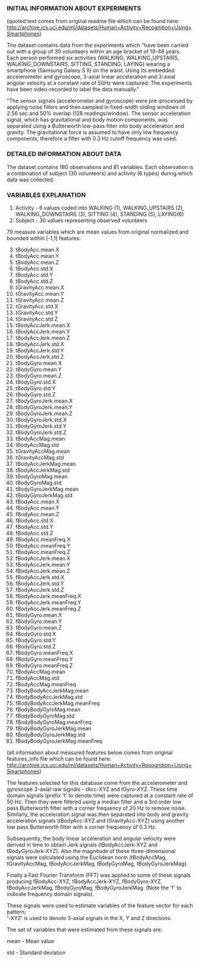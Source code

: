 ### INITIAL INFORMATION ABOUT EXPERIMENTS
(quoted text comes from original readme file which can be found here:
http://archive.ics.uci.edu/ml/datasets/Human+Activity+Recognition+Using+Smartphones)

The dataset contains data from the experiments which "have been carried out with a group of 30 volunteers within an age bracket of 19-48 years.
Each person performed six activities (WALKING, WALKING_UPSTAIRS, WALKING_DOWNSTAIRS, SITTING, STANDING, LAYING)
wearing a smartphone (Samsung Galaxy S II) on the waist.
Using its embedded accelerometer and gyroscope, 3-axial linear acceleration and 3-axial angular velocity
at a constant rate of 50Hz were captured.
The experiments have been video-recorded to label the data manually."

"The sensor signals (accelerometer and gyroscope) were pre-processed by applying noise filters
and then sampled in fixed-width sliding windows of 2.56 sec and 50% overlap (128 readings/window).
The sensor acceleration signal, which has gravitational and body motion components,
was separated using a Butterworth low-pass filter into body acceleration and gravity.
The gravitational force is assumed to have only low frequency components, therefore a filter
with 0.3 Hz cutoff frequency was used.



### DETAILED INFORMATION ABOUT DATA

The dataset contains 180 observations and 81 variables.
Each observation is a combination of subject (30 volunteers) and activity (6 types) during which data was collected.



### VARIABLES EXPLANATION

1.  Activity - 6 values coded into WALKING (1), WALKING_UPSTAIRS (2), WALKING_DOWNSTAIRS (3), SITTING (4), STANDING (5), LAYING(6)
2.  Subject - 30 values representing observed volunteers

79 measure variables which are mean values from original normalized and bounded within [-1,1] features:

3.	tBodyAcc.mean.X
4.	tBodyAcc.mean.Y
5.	tBodyAcc.mean.Z
6.	tBodyAcc.std.X
7.	tBodyAcc.std.Y
8.	tBodyAcc.std.Z
9.	tGravityAcc.mean.X
10.	tGravityAcc.mean.Y
11.	tGravityAcc.mean.Z
12.	tGravityAcc.std.X
13.	tGravityAcc.std.Y
14.	tGravityAcc.std.Z
15.	tBodyAccJerk.mean.X
16.	tBodyAccJerk.mean.Y
17.	tBodyAccJerk.mean.Z
18.	tBodyAccJerk.std.X
19.	tBodyAccJerk.std.Y
20.	tBodyAccJerk.std.Z
21.	tBodyGyro.mean.X
22.	tBodyGyro.mean.Y
23.	tBodyGyro.mean.Z
24.	tBodyGyro.std.X
25.	tBodyGyro.std.Y
26.	tBodyGyro.std.Z
27.	tBodyGyroJerk.mean.X
28.	tBodyGyroJerk.mean.Y
29.	tBodyGyroJerk.mean.Z
30.	tBodyGyroJerk.std.X
31.	tBodyGyroJerk.std.Y
32.	tBodyGyroJerk.std.Z
33.	tBodyAccMag.mean
34.	tBodyAccMag.std
35.	tGravityAccMag.mean
36.	tGravityAccMag.std
37.	tBodyAccJerkMag.mean
38.	tBodyAccJerkMag.std
39.	tBodyGyroMag.mean
40.	tBodyGyroMag.std
41.	tBodyGyroJerkMag.mean
42.	tBodyGyroJerkMag.std
43.	fBodyAcc.mean.X
44.	fBodyAcc.mean.Y
45.	fBodyAcc.mean.Z
46.	fBodyAcc.std.X
47.	fBodyAcc.std.Y
48.	fBodyAcc.std.Z
49.	fBodyAcc.meanFreq.X
50.	fBodyAcc.meanFreq.Y
51.	fBodyAcc.meanFreq.Z
52.	fBodyAccJerk.mean.X
53.	fBodyAccJerk.mean.Y
54.	fBodyAccJerk.mean.Z
55.	fBodyAccJerk.std.X
56.	fBodyAccJerk.std.Y
57.	fBodyAccJerk.std.Z
58.	fBodyAccJerk.meanFreq.X
59.	fBodyAccJerk.meanFreq.Y
60.	fBodyAccJerk.meanFreq.Z
61.	fBodyGyro.mean.X
62.	fBodyGyro.mean.Y
63.	fBodyGyro.mean.Z
64.	fBodyGyro.std.X
65.	fBodyGyro.std.Y
66.	fBodyGyro.std.Z
67.	fBodyGyro.meanFreq.X
68.	fBodyGyro.meanFreq.Y
69.	fBodyGyro.meanFreq.Z
70.	fBodyAccMag.mean
71.	fBodyAccMag.std
72.	fBodyAccMag.meanFreq
73.	fBodyBodyAccJerkMag.mean
74.	fBodyBodyAccJerkMag.std
75.	fBodyBodyAccJerkMag.meanFreq
76.	fBodyBodyGyroMag.mean
77.	fBodyBodyGyroMag.std
78.	fBodyBodyGyroMag.meanFreq
79.	fBodyBodyGyroJerkMag.mean
80.	fBodyBodyGyroJerkMag.std
81.	fBodyBodyGyroJerkMag.meanFreq


(all information about measured features below comes from original features_info file which can be found here:
http://archive.ics.uci.edu/ml/datasets/Human+Activity+Recognition+Using+Smartphones)

The features selected for this database come from the accelerometer and gyroscope 3-axial raw signals - tAcc-XYZ and tGyro-XYZ.
These time domain signals (prefix 't' to denote time) were captured at a constant rate of 50 Hz.
Then they were filtered using a median filter and a 3rd order low pass Butterworth filter with a corner frequency of 20 Hz to remove noise.
Similarly, the acceleration signal was then separated into body and gravity acceleration signals (tBodyAcc-XYZ and tGravityAcc-XYZ)
using another low pass Butterworth filter with a corner frequency of 0.3 Hz.

Subsequently, the body linear acceleration and angular velocity were derived in time to obtain Jerk signals
(tBodyAccJerk-XYZ and tBodyGyroJerk-XYZ). Also the magnitude of these three-dimensional signals were calculated
using the Euclidean norm (tBodyAccMag, tGravityAccMag, tBodyAccJerkMag, tBodyGyroMag, tBodyGyroJerkMag).

Finally a Fast Fourier Transform (FFT) was applied to some of these signals producing
fBodyAcc-XYZ, fBodyAccJerk-XYZ, fBodyGyro-XYZ, fBodyAccJerkMag, fBodyGyroMag, fBodyGyroJerkMag.
(Note the 'f' to indicate frequency domain signals).

These signals were used to estimate variables of the feature vector for each pattern:  
'-XYZ' is used to denote 3-axial signals in the X, Y and Z directions.

The set of variables that were estimated from these signals are:

mean - Mean value

std - Standard deviation
